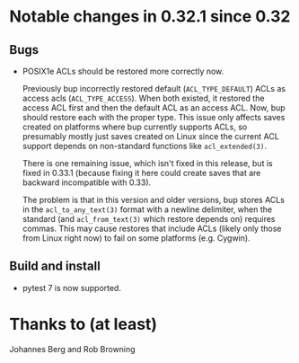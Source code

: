 
Notable changes in 0.32.1 since 0.32
====================================

Bugs
----

* POSIX1e ACLs should be restored more correctly now.

  Previously bup incorrectly restored default (`ACL_TYPE_DEFAULT`)
  ACLs as access acls (`ACL_TYPE_ACCESS`).  When both existed, it
  restored the access ACL first and then the default ACL as an access
  ACL.  Now, bup should restore each with the proper type.  This issue
  only affects saves created on platforms where bup currently supports
  ACLs, so presumably mostly just saves created on Linux since the
  current ACL support depends on non-standard functions like
  `acl_extended(3)`.

  There is one remaining issue, which isn't fixed in this release, but
  is fixed in 0.33.1 (because fixing it here could create saves that
  are backward incompatible with 0.33).

  The problem is that in this version and older versions, bup stores
  ACLs in the `acl_to_any_text(3)` format with a newline delimiter,
  when the standard (and `acl_from_text(3)` which restore depends on)
  requires commas.  This may cause restores that include ACLs (likely
  only those from Linux right now) to fail on some platforms
  (e.g. Cygwin).

Build and install
-----------------

* pytest 7 is now supported.

Thanks to (at least)
====================

Johannes Berg and Rob Browning
